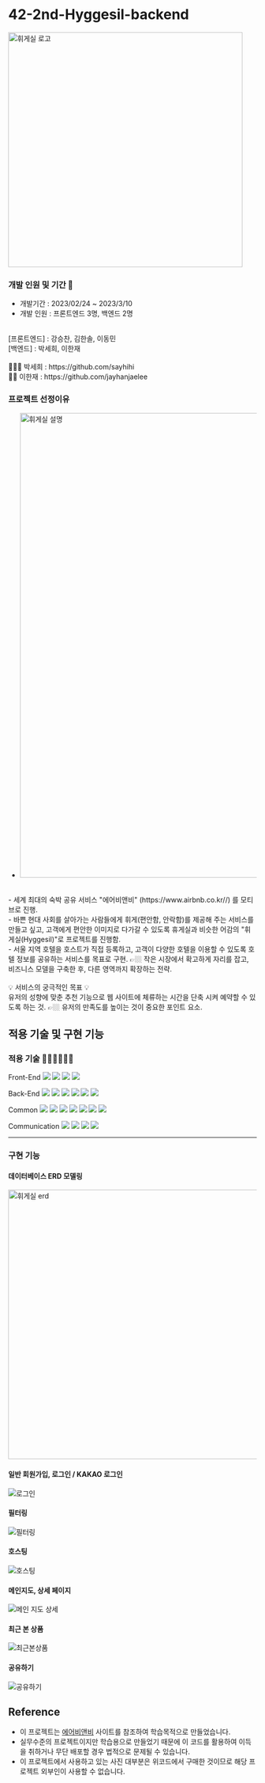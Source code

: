 # 42-2nd-Hyggesil-backend

<img width="475" alt="휘게실 로고" src="https://user-images.githubusercontent.com/117356735/224227424-63040165-6765-4acc-97d9-e91071eb02cc.png">


### 개발 인원 및 기간 👤

- 개발기간 : 2023/02/24 ~ 2023/3/10
- 개발 인원 : 프론트엔드 3명, 백엔드 2명 
<br>
[프론트엔드] : 강승찬, 김한솔, 이동민
<br>
[백엔드] : 박세희, 이한재
<br>
<br>
🙋🏻‍♀️ 박세희 : https://github.com/sayhihi <br>
🙋🏻 이한재 : https://github.com/jayhanjaelee

### 프로젝트 선정이유

- <img width="940" alt="휘게실 설명" src="https://user-images.githubusercontent.com/117356735/224227987-c98fbd40-6ffa-49ec-83de-28650ad623a9.png">
<br>
- 세계 최대의 숙박 공유 서비스 "에어비앤비" (https://www.airbnb.co.kr//) 를 모티브로 진행.
<br>
- 바쁜 현대 사회를 살아가는 사람들에게 휘게(편안함, 안락함)를 제공해 주는 서비스를 만들고 싶고, 
  고객에게 편안한 이미지로 다가갈 수 있도록 휴게실과 비슷한 어감의 "휘게실(Hyggesil)"로 프로젝트를 진행함.
<br>
- 서울 지역 호텔을 호스트가 직접 등록하고, 고객이 다양한 호텔을 이용할 수 있도록 호텔 정보를 공유하는 서비스를 목표로 구현.
   👉🏼 작은 시장에서 확고하게 자리를 잡고, 비즈니스 모델을 구축한 후, 다른 영역까지 확장하는 전략.
<br>
<br>
💡 서비스의 궁극적인 목표 💡 
<br>
유저의 성향에 맞춘 추천 기능으로 웹 사이트에 체류하는 시간을 단축 시켜 예약할 수 있도록 하는 것.
 👉🏼 유저의 만족도를 높이는 것이 중요한 포인트 요소.
  


<br>

## 적용 기술 및 구현 기능

### 적용 기술 🧑🏻‍💻👩🏻‍💻

Front-End
<img src="https://img.shields.io/badge/Javascript-F7DF1E?style=flat&amp;logo=javascript&amp;logoColor=white">
<img src="https://img.shields.io/badge/React.js-61DAFB?style=flat&amp;logo=React&amp;logoColor=white">
<img src="https://img.shields.io/badge/styled-components-DB7093?style=flat&amp;logo=styled-components-DB7093&amp;logoColor=white">
<img src="https://img.shields.io/badge/React Router-CA4245?style=flat&amp;logo=ReactRouter&amp;logoColor=white">

Back-End
<img src="https://img.shields.io/badge/Javascript-F7DF1E?style=flat&amp;logo=javascript&amp;logoColor=white">
<img src="https://img.shields.io/badge/Node.js-339933?style=flat&amp;logo=Node.js&amp;logoColor=white">
<img src="https://img.shields.io/badge/MySQL-4479A1?style=flat&amp;logo=MySQL&amp;logoColor=white">
<img src="https://img.shields.io/badge/Amazon%20EC2-FF9900?style=flat&amp;logo=Amazon%20EC2&logoColor=white">
<img src="https://img.shields.io/badge/AWS_RDS-527FFF?style=flat&amp;logo=Amazon RDS&amp;logoColor=white">
<img src="https://img.shields.io/badge/Docker-2496ED?style=flat&amp;logo=Docker&amp;logoColor=white">

Common
<img src="https://img.shields.io/badge/Git-F05032?style=flat&amp;logo=Git&amp;logoColor=white">
<img src="https://img.shields.io/badge/GitHub-181717?style=flat&amp;logo=GitHub&amp;logoColor=white">
<img src="https://img.shields.io/badge/Prettier-F7B93E?style=flat&amp;logo=prettier&amp;logoColor=white">
<img src="https://img.shields.io/badge/RestfulAPI-F7533E?style=flat&amp;logo=RestfulAPII&amp;logoColor=white">
<img src="https://img.shields.io/badge/VSCode-007ACC?style=flat&amp;logo=Visual Studio Code&amp;logoColor=white">
<img src="https://img.shields.io/badge/Postman-FF6C37?style=flat&amp;logo=Postman&amp;logoColor=white">
<img src="https://img.shields.io/badge/KakaoAPI-FFCD00?style=flat&amp;logo=Kakao&amp;logoColor=white">

Communication
<img src="https://img.shields.io/badge/Slack-4A154B?style=flat&amp;logo=Slack&amp;logoColor=white">
<img src="https://img.shields.io/badge/Trello-0052CC?style=flat&amp;logo=Trello&amp;logoColor=white">
<img src="https://img.shields.io/badge/Notion-000000?style=flat&amp;logo=Notion&amp;logoColor=white">
<img src="https://img.shields.io/badge/Figma-F24E1E?style=flat&logo=Figma&logoColor=white">

---

### 구현 기능

#### 데이터베이스 ERD 모델링

<img width="545" alt="휘게실 erd" src="https://user-images.githubusercontent.com/117356735/224233458-2e7439f1-35e2-4ce3-88e2-6a1d81a0fcb2.png">



#### 일반 회원가입, 로그인 / KAKAO 로그인
 
 ![로그인](https://user-images.githubusercontent.com/117356735/224241315-cc0ea152-bc6b-4cdf-a5a0-284bf5a30110.gif)

#### 필터링

![필터링](https://user-images.githubusercontent.com/117356735/224243040-3b136d02-3029-48e8-8a67-722bed1dc867.gif)


#### 호스팅
![호스팅](https://user-images.githubusercontent.com/117356735/224240990-aaa9680c-533f-4499-b6e0-947f93be8f43.gif)

#### 메인지도, 상세 페이지
![메인 지도 상세](https://user-images.githubusercontent.com/117356735/224241988-8b5ef292-e68c-4fbc-9561-b05349a5a05a.gif)


#### 최근 본 상품
![최근본상품](https://user-images.githubusercontent.com/117356735/224242274-960b49a7-fe8e-4dd2-8e32-18c464be6238.gif)


#### 공유하기
![공유하기](https://user-images.githubusercontent.com/117356735/224244009-78932d29-1ab1-4879-a8c8-2131a4e5c44c.gif)


## Reference

- 이 프로젝트는 [에어비앤비](https://www.airbnb.co.kr//) 사이트를 참조하여 학습목적으로 만들었습니다.
- 실무수준의 프로젝트이지만 학습용으로 만들었기 때문에 이 코드를 활용하여 이득을 취하거나 무단 배포할 경우 법적으로 문제될 수 있습니다.
- 이 프로젝트에서 사용하고 있는 사진 대부분은 위코드에서 구매한 것이므로 해당 프로젝트 외부인이 사용할 수 없습니다.
